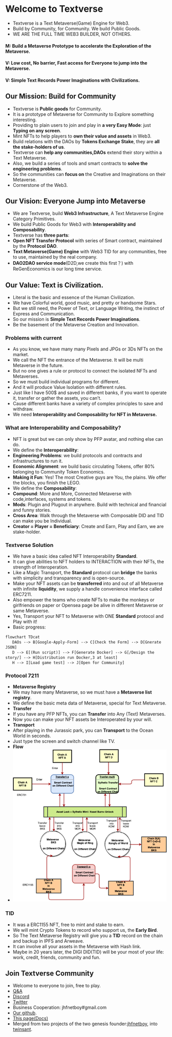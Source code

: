 # Welcome to Textverse
+ Textverse is a Text Metaverse(Game) Engine for Web3.
+ Build by Community, for Community. We build Public Goods.
+ WE ARE THE FULL TIME WEB3 BUILDER, NOT OTHERS.

#### **M: Build a Metaverse Prototype to accelerate the Exploration of the Metaverse.**
#### **V: Low cost, No barrier, Fast access for Everyone to jump into the Metaverse.**
#### **V: Simple Text Records Power Imaginations with Civilizations.**


## Our Mission: Build for Community
+ Textverse is **Public goods** for Community.
+ It is a prototype of Metaverse for Community to Explore something interesting.
+ Providing to plain users to join and play in **a very Easy Mode**: just **Typing on any screen**.
+ Mint NFTs to help players to **own their value and assets** in Web3.
+ Build relations with the DAOs by **Tokens Exchange Stake**, they are **all the stake-holders of us**.
+ Textverse can **help any communities,DAOs** extend their story within a Text Metaverse.
+ Also, we build a series of tools and smart contracts to **solve the engineering problems**.
+ So the communities can **focus on** the Creative and Imaginations on their Metaverse. 
+ Cornerstone of the Web3.


## Our Vision: Everyone Jump into Metaverse
+ We are Textverse, build **Web3 Infrastructure**, A Text Metaverse Engine Category Primitives.
+ We build Public Goods for Web3 with **Interoperability and Composability**.
+ Textverse has **three parts**: 
+ **Open NFT Transfer Protocol** with series of Smart contract, maintained by the **Protocol DAO**.
+ **Text Metaverse(Game) Engine** with Web3 TID for any communities, free to use, maintained by the real company.
+ **DAO2DAO service mode**(D2D,we create this first？) with ReGenEconomics is our long time service.

## Our Value: Text is Civilization.
+ Literal is the basic and essence of the Human Civilization.
+ We have Colorful world, good music, and pretty or handsome Stars.
+ But we still need, the Power of Text, or Language Writing, the instinct of Express and Communication.
+ So our mission is **Simple Text Records Power Imaginations**.
+ Be the basement of the Metaverse Creation and Innovation. 

### Problems with current 
+ As you know, we have many many Pixels and JPGs or 3Ds NFTs on the market.
+ We call the NFT the entrance of the Metaverse. It will be multi Metaverse in the future.
+ But no one gives a rule or protocol to connect the isolated NFTs and Metaverses.
+ So we must build individual programs for different. 
+ And it will produce Value Isolation with different rules.
+ Just like I have 500$ and saved in different banks, if you want to operate it, transfer or gather the assets, you can’t. 
+ Cause different banks have a variety of complex principles to save and withdraw.
+ We need **Interoperability and Composability for NFT in Metaverse.**

### What are Interoperability and Composability?
+ NFT is great but we can only show by PFP avatar, and nothing else can do.
+ We define the **Interoperability**:
+ **Engineering Problems**: we build protocols and contracts and infrastructures to run it.
+ **Economic Alignment**: we build basic circulating Tokens, offer 80% belonging to Community Token Economics.
+ **Making it Fun**: Yes! The most Creative guys are You, the plains. We offer the blocks, you finish the LEGO.
+ We define the **Composability**:
+ **Compound**: More and More, Connected Metaverse with code,interfaces, systems and tokens.
+ **Mods**: Plugin and Plugout in anywhere. Build with technical and financial and funny stories.
+ **Cross Area**: Walk through the Metaverse with Composable DID and TID can make you be Individual.
+ **Creator = Player = Beneficiary**: Create and Earn, Play and Earn, we are stake-holder.

### Textverse Solution
+ We have a basic idea called NFT Interoperability **Standard**.
+ It can give abilities to NFT holders to INTERACTION with their NFTs, the strength of Interoperation. 
+ Like a Magic Transport, the **Standard** protocol can **bridge** the banks with simplicity and transparency and is open-source. 
+ Make your NFT assets can be **transferred** into and out of all Metaverse with infinite **liquidity**, we supply a handle convenience interface called ERC7211.
+ Also empower the teams who create NFTs to make the monkeys or girlfriends on paper or Opensea page be alive in different Metaverse or same Metaverse.
+ Yes, Transport your NFT to Metaverse with ONE **Standard** protocol and Play with it!
+ Basic progress:
```mermaid
flowchart TDcat 
   DAOs --> B[Google-Apply-Form] --> C[Check the Form] --> D[Gnerate JSON] 
   D --> E[(Run script)] --> F[Generate Docker] --> G[/Design the story/] --> H[Distribution run Docker,3 at least] 
   H --> I[Load game test] --> J[Open for Community]

```

### Protocol 7211
+ **Metaverse Registry**
+ We may have many Metaverse, so we must have a **Metaverse list registry**.
+ We define the basic meta data of Metaverse, special for Text Metaverse.
+ **Transfer**
+ If you have any PFP NFTs, you can **Transfer** into Any (Text) Metaverses.
+ Now you can make your NFT assets be Interoperated by your will.
+ **Transport**
+ After playing in the Jurassic park, you can **Transport** to the Ocean World in seconds.
+ Just type the screen and switch channel like TV.
+ **Flow**
+ ![NFT-flow](static/nft-flow.png)

### TID
+ It was a ERC1155 NFT, free to mint and stake to earn.
+ We will mint Crypto Tokens to record who support us, the **Early Bird**.
+ So The Text Metaverse Registry will give you a **TID** record on the chain and backup in IPFS and Arweave.
+ It can involve all your assets in the Metaverse with Hash link.
+ Maybe in 20 years later, the DIGI DID(TID) will be your most of your life: work, credit, friends, community and fun.


## Join Textverse Community
+ Welcome to everyone to join, free to play.
+ [Q&A](q&a.md)
+ [Discord](https://discord.gg/BSqnVqZTgs)
+ [Twitter](https://twitter.com/jhfnetboy)
+ Business Cooperation: jhfnetboy#gmail.com
+ [Our github](https://github.com/twinsant/ethos).
+ [This page(Docs)](https://dao-sx.github.io/ethos/)
+ Merged from two projects of the two genesis founder:[jhfnetboy](https://github.com/jhfnetboy), into [twinsant](https://github.com/twinsant).
